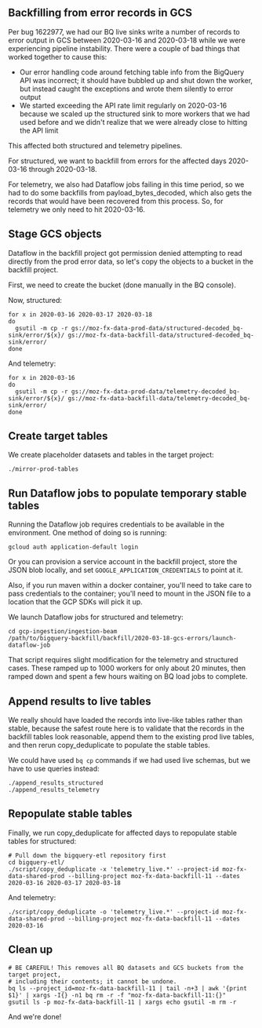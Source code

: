 ## Backfilling from error records in GCS

Per bug 1622977,
we had our BQ live sinks write a number of records to error output in GCS between
2020-03-16 and 2020-03-18 while we were experiencing pipeline instability.
There were a couple of bad things that worked together to cause this:

- Our error handling code around fetching table info from the BigQuery API was
  incorrect; it should have bubbled up and shut down the worker, but instead
  caught the exceptions and wrote them silently to error output
- We started exceeding the API rate limit regularly on 2020-03-16 because
  we scaled up the structured sink to more workers that we had used before
  and we didn't realize that we were already close to hitting the API limit
  
This affected both structured and telemetry pipelines.

For structured, we want to backfill from errors for the affected days
2020-03-16 through 2020-03-18.

For telemetry, we also had Dataflow jobs failing in this time period, so we
had to do some backfills from payload_bytes_decoded, which also gets the records
that would have been recovered from this process. So, for telemetry we only need
to hit 2020-03-16.

## Stage GCS objects

Dataflow in the backfill project got permission denied attempting to read
directly from the prod error data, so let's copy the objects to a bucket
in the backfill project.

First, we need to create the bucket (done manually in the BQ console).

Now, structured:

```
for x in 2020-03-16 2020-03-17 2020-03-18
do 
  gsutil -m cp -r gs://moz-fx-data-prod-data/structured-decoded_bq-sink/error/${x}/ gs://moz-fx-data-backfill-data/structured-decoded_bq-sink/error/
done
```

And telemetry:

```
for x in 2020-03-16
do
  gsutil -m cp -r gs://moz-fx-data-prod-data/telemetry-decoded_bq-sink/error/${x}/ gs://moz-fx-data-backfill-data/telemetry-decoded_bq-sink/error/
done
```

## Create target tables

We create placeholder datasets and tables in the target project:

```
./mirror-prod-tables
```


## Run Dataflow jobs to populate temporary stable tables

Running the Dataflow job requires credentials to be available in the environment.
One method of doing so is running:

```
gcloud auth application-default login
```

Or you can provision a service account in the backfill project, store the JSON blob locally,
and set `GOOGLE_APPLICATION_CREDENTIALS` to point at it.

Also, if you run maven within a docker container, you'll need to take care to pass
credentials to the container; you'll need to mount in the JSON file to a location
that the GCP SDKs will pick it up.

We launch Dataflow jobs for structured and telemetry:

```
cd gcp-ingestion/ingestion-beam
/path/to/bigquery-backfill/backfill/2020-03-18-gcs-errors/launch-dataflow-job
```

That script requires slight modification for the telemetry and
structured cases. These ramped up to 1000 workers for only about 20 minutes,
then ramped down and spent a few hours waiting on BQ load jobs to complete.

## Append results to live tables

We really should have loaded the records into live-like tables rather than
stable, because the safest route here is to validate that the records in the
backfill tables look reasonable, append them to the existing prod live tables,
and then rerun copy_deduplicate to populate the stable tables.

We could have used `bq cp` commands if we had used live schemas, but we have
to use queries instead:

```
./append_results_structured
./append_results_telemetry
```

## Repopulate stable tables

Finally, we run copy_deduplicate for affected days to repopulate stable tables for structured:

```
# Pull down the bigquery-etl repository first
cd bigquery-etl/
./script/copy_deduplicate -x 'telemetry_live.*' --project-id moz-fx-data-shared-prod --billing-project moz-fx-data-backfill-11 --dates 2020-03-16 2020-03-17 2020-03-18
```

And telemetry:

```
./script/copy_deduplicate -o 'telemetry_live.*' --project-id moz-fx-data-shared-prod --billing-project moz-fx-data-backfill-11 --dates 2020-03-16
```

## Clean up

```
# BE CAREFUL! This removes all BQ datasets and GCS buckets from the target project,
# including their contents; it cannot be undone.
bq ls --project_id=moz-fx-data-backfill-11 | tail -n+3 | awk '{print $1}' | xargs -I{} -n1 bq rm -r -f "moz-fx-data-backfill-11:{}"
gsutil ls -p moz-fx-data-backfill-11 | xargs echo gsutil -m rm -r
```

And we're done!
